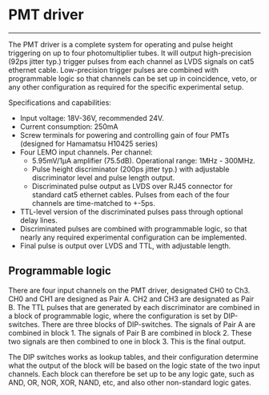# PMT driver
-------------

The PMT driver is a complete system for operating and pulse height triggering on up to four photomultiplier tubes. 
It will output high-precision (92ps jitter typ.) trigger pulses from each channel as LVDS signals on cat5 ethernet cable.
Low-precision trigger pulses are combined with programmable logic so that channels can be set up in coincidence, veto, or any other 
configuration as required for the specific experimental setup.


Specifications and capabilities:
- Input voltage: 18V-36V, recommended 24V.
- Current consumption: 250mA
- Screw terminals for powering and controlling gain of four PMTs (designed for Hamamatsu H10425 series)
- Four LEMO input channels. Per channel:
  - 5.95mV/1µA amplifier (75.5dB). Operational range: 1MHz - 300MHz.
  - Pulse height discriminator (200ps jitter typ.) with adjustable discriminator level and pulse length output.
  - Discriminated pulse output as LVDS over RJ45 connector for standard cat5 ethernet cables. Pulses from each of the four channels are time-matched to +-5ps.
- TTL-level version of the discriminated pulses pass through optional delay lines.
- Discriminated pulses are combined with programmable logic, so that nearly any required experimental configuration can be implemented. 
- Final pulse is output over LVDS and TTL, with adjustable length.

## Programmable logic
There are four input channels on the PMT driver, designated CH0 to Ch3. CH0 and CH1 are designed as Pair A. CH2 and CH3 are designated as Pair B. 
The TTL pulses that are generated by each discriminator are combined in a block of programmable logic, where the configuration is set by DIP-switches. There are 
three blocks of DIP-switches. The signals of Pair A are combined in block 1. The signals of Pair B are combined in block 2. 
These two signals are then combined to one in block 3. This is the final output. 

The DIP switches works as lookup tables, and their configuration determine what the output of the block will be based on the logic state of the two input channels. 
Each block can therefore be set up to be any logic gate, such as AND, OR, NOR, XOR, NAND, etc, and also other non-standard logic gates.


